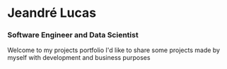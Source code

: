 # Jeandré Lucas
### Software Engineer and Data Scientist

Welcome to my projects portfolio
I'd like to share some projects made by myself with development and business purposes

